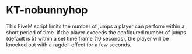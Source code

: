 # KT-nobunnyhop
This FiveM script limits the number of jumps a player can perform within a short period of time. If the player exceeds the configured number of jumps (default is 5) within a set time frame (10 seconds), the player will be knocked out with a ragdoll effect for a few seconds.
